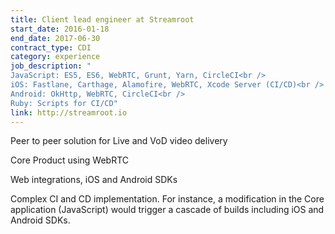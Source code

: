 ```yaml
---
title: Client lead engineer at Streamroot
start_date: 2016-01-18
end_date: 2017-06-30
contract_type: CDI
category: experience
job_description: "
JavaScript: ES5, ES6, WebRTC, Grunt, Yarn, CircleCI<br /> 
iOS: Fastlane, Carthage, Alamofire, WebRTC, Xcode Server (CI/CD)<br />
Android: OkHttp, WebRTC, CircleCI<br />
Ruby: Scripts for CI/CD"
link: http://streamroot.io
---
```


<p>Peer to peer solution for Live and VoD video delivery</p>

<p>Core Product using WebRTC</p>

<p>Web integrations, iOS and Android SDKs</p>

<p>Complex CI and CD implementation. For instance, a modification in the Core application (JavaScript) would trigger a cascade of builds including iOS and Android SDKs.</p>

